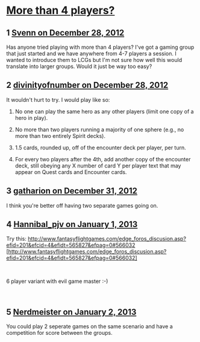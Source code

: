 # [More than 4 players?](https://community.fantasyflightgames.com/topic/76335-more-than-4-players/)

## 1 [Svenn on December 28, 2012](https://community.fantasyflightgames.com/topic/76335-more-than-4-players/?do=findComment&comment=739850)

Has anyone tried playing with more than 4 players? I've got a gaming group that just started and we have anywhere from 4-7 players a session. I wanted to introduce them to LCGs but I'm not sure how well this would translate into larger groups. Would it just be way too easy?

## 2 [divinityofnumber on December 28, 2012](https://community.fantasyflightgames.com/topic/76335-more-than-4-players/?do=findComment&comment=739854)

It wouldn't hurt to try. I would play like so:

1. No one can play the same hero as any other players (limit one copy of a hero in play).

2. No more than two players running a majority of one sphere (e.g., no more than two entirely Spirit decks).

3. 1.5 cards, rounded up, off of the encounter deck per player, per turn.

4. For every two players after the 4th, add another copy of the encounter deck, still obeying any X number of card Y per player text that may appear on Quest cards and Encounter cards. 

## 3 [gatharion on December 31, 2012](https://community.fantasyflightgames.com/topic/76335-more-than-4-players/?do=findComment&comment=740938)

I think you're better off having two separate games going on.

## 4 [Hannibal_pjv on January 1, 2013](https://community.fantasyflightgames.com/topic/76335-more-than-4-players/?do=findComment&comment=741448)

Try this: http://www.fantasyflightgames.com/edge_foros_discusion.asp?efid=201&efcid=4&efidt=565827&efpag=0#566032 [http://www.fantasyflightgames.com/edge_foros_discusion.asp?efid=201&efcid=4&efidt=565827&efpag=0#566032]

 

6 player variant with evil game master :-)

 

## 5 [Nerdmeister on January 2, 2013](https://community.fantasyflightgames.com/topic/76335-more-than-4-players/?do=findComment&comment=741665)

You could play 2 seperate games on the same scenario and have a competition for score between the groups.

